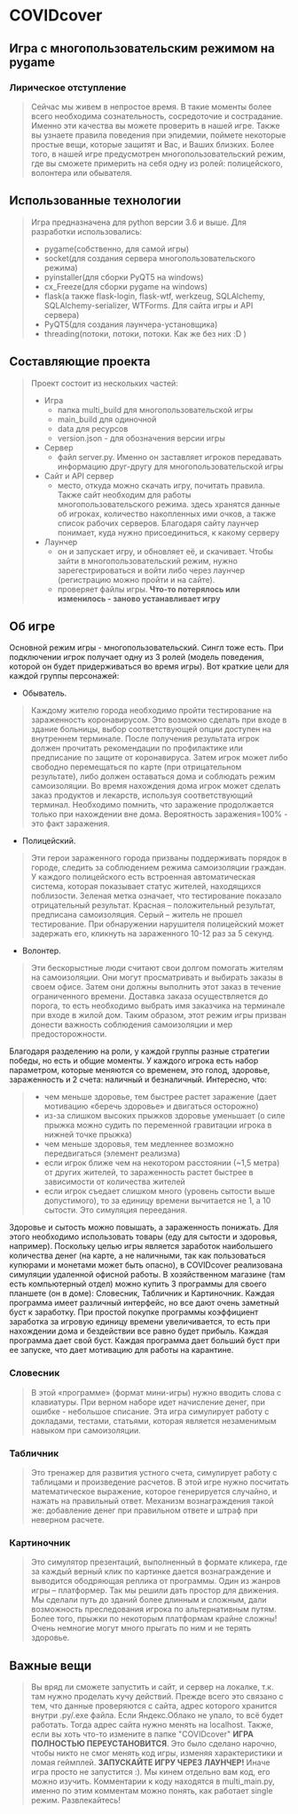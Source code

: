 # COVIDcover
## Игра с многопользовательским режимом на pygame
### Лирическое отступление
>Сейчас мы живем в непростое время. В такие моменты более всего необходима сознательность,
>сосредоточие и сострадание. Именно эти качества вы можете проверить в нашей игре. Также вы узнаете правила
>поведения при эпидемии, поймете некоторые простые вещи, которые защитят и Вас, и Ваших близких.
>Более того, в нашей игре предусмотрен многопользовательский режим, где вы сможете примерить на себя одну из
>ролей: полицейского, волонтера или обывателя.

## Использованные технологии
>Игра предназначена для python версии 3.6 и выше.
>Для разработки использовались:
> - pygame(собственно, для самой игры)
> - socket(для создания сервера многопользовательского режима)
> - pyinstaller(для сборки PyQT5 на windows)
> - cx_Freeze(для сборки pygame на windows)
> - flask(а также flask-login, flask-wtf, werkzeug, SQLAlchemy, SQLAlchemy-serializer, WTForms. Для сайта игры и API сервера)
> - PyQT5(для создания лаунчера-установщика)
> - threading(потоки, потоки, потоки. Как же без них :D )

## Составляющие проекта
>Проект состоит из нескольких частей:
> - Игра 
>	- папка multi_build для многопользовательской игры 
>	- main_build для одиночной
>	- data для ресурсов
>	- version.json - для обозначения версии игры
>- Сервер
>	- файл server.py. Именно он заставляет игроков передавать информацию друг-другу для многопользовательской игры
>- Сайт и API сервер
>	- место, откуда можно скачать игру, почитать правила. Также сайт необходим для работы многопользовательского режима.
>	здесь хранятся данные об игроках, количество накопленных ими очков, а также список рабочих серверов. Благодаря сайту
>	лаунчер понимает, куда нужно присоединиться, к какому серверу
>- Лаунчер
>	- он и запускает игру, и обновляет её, и скачивает. Чтобы зайти в многопользовательский режим, нужно
>	зарегестрироваться и войти либо через лаунчер (регистрацию можно пройти и на сайте).
>   - проверяет файлы игры. **Что-то потерялось или изменилось - заново устанавливает игру**


## Об игре
Основной режим игры - многопользовательский. Сингл тоже есть.
При подключении игрок получает одну из 3 ролей (модель поведения, которой он будет придерживаться во время игры). Вот
краткие цели для каждой группы персонажей:

 - Обыватель. 
>Каждому жителю города необходимо пройти тестирование на зараженность коронавирусом. Это возможно сделать
>при входе в здание больницы, выбор соответствующей опции доступен на внутреннем терминале. После получения
>результата игрок должен прочитать рекомендации по профилактике или предписание по защите от коронавируса. Затем
>игрок может либо свободно перемещаться по карте (при отрицательном результате), либо должен оставаться дома и
>соблюдать режим самоизоляции. Во время нахождения дома игрок может сделать заказ продуктов и лекарств, используя
>соответствующий терминал. Необходимо помнить, что заражение продолжается только при нахождении вне дома. Вероятность
>заражения=100% - это факт заражения.
 - Полицейский. 
>Эти герои зараженного города призваны поддерживать порядок в городе, следить за соблюдением режима
>самоизоляции граждан. У каждого полицейского есть встроенная автоматическая система, которая показывает статус
>жителей, находящихся поблизости. Зеленая метка означает, что тестирование показало отрицательный результат. Красная
>– положительный результат, предписана самоизоляция. Серый – житель не прошел тестирование. При обнаружении нарушителя полицейский может
>задержать его, кликнуть на зараженного 10-12 раз за 5 секунд.
 - Волонтер. 
>Эти бескорыстные люди считают свои долгом помогать жителям на самоизоляции. Они могут просматривать и
>выбирать заказы в своем офисе. Затем они должны выполнить этот заказ в течение ограниченного времени. Доставка
>заказа осуществляется до порога, то есть необходимо выбрать имя заказчика на терминале при входе в жилой дом.
>Таким образом, этот режим игры призван донести важность соблюдения самоизоляции и мер предосторожности.
>
Благодаря разделению на роли, у каждой группы разные стратегии победы, но есть и общие моменты. У каждого игрока есть набор параметром, которые меняются со временем, это голод, здоровье, зараженность и 2 счета: наличный и безналичный. Интересно, что:
>   - чем меньше здоровье, тем быстрее растет заражение (дает мотивацию «беречь здоровье» и двигаться осторожно)
>   - из-за слишком высоких прыжков здоровье уменьшает (о силе прыжка можно судить по переменной гравитации игрока в нижней точке прыжка)
>   - чем меньше здоровья, тем медленнее возможно передвигаться (элемент реализма)
>   - если игрок ближе чем на некотором расстоянии (~1,5 метра) от других жителей, то зараженность растет быстрее в зависимости от количества жителей
>   - если игрок съедает слишком много (уровень сытости выше допустимого), то за единицу времени вычитается не 1, а 10 сытости. Это симуляция переедания.

Здоровье и сытость можно повышать, а зараженность понижать. Для этого необходимо использовать товары (еду для сытости и здоровья, например).
Поскольку целью игры является заработок наибольшего количества денег (на карте, а не наличными, так как пользоваться купюрами и монетами может быть опасно), в COVIDcover реализована симуляции удаленной офисной работы. В хозяйственном магазине (там есть компьютерный отдел) можно купить 3 программы для своего планшете (он в доме): Словесник, Табличник и Картиночник. Каждая программа имеет различный интерфейс, но все дают очень заметный буст к заработку. При простой покупке программы коэффициент заработка за игровую единицу времени увеличивается, то есть при нахождении дома и бездействии все равно будет прибыль. Каждая программа дает свой буст. Каждая программа дает больший буст при ее запуске, что дает мотивацию для работы на карантине.
### Словесник
>В этой «программе» (формат мини-игры) нужно вводить слова с клавиатуры. При верном наборе идет начисление денег, при ошибке - небольшое списание. Эта игра симулирует работу с докладами, тестами, статьями, которая является незаменимым навыком при самоизоляции.
### Табличник
>Это тренажер для развития устного счета, симулирует работу с таблицами и произведение расчетов. В этой игре нужно посчитать математическое выражение, которое генерируется случайно, и нажать на правильный ответ. Механизм вознаграждения такой же: добавление денег при правильном ответе и штраф при неверном расчете.
### Картиночник
>Это симулятор презентаций, выполненный в формате кликера, где за каждый верный клик по картинке дается вознаграждение и выводится ободряющая реплика от программы.
>Один из жанров игры – платформер. Так мы решили дать простор для движения. Мы сделали путь до зданий более длинным и сложным, дали возможность преследования игрока по альтернативным путям. Более того, прыжки по некоторым платформам крайне сложны! Очень немногие могут много прыгать по ним и не терять здоровье.


## Важные вещи
>Вы вряд ли сможете запустить и сайт, и сервер на локалке, т.к. там нужно проделать кучу действий.
>Прежде всего это связано с тем, что данные проверяются с сайта, адрес которого хранится внутри .py/.exe файла.
>Если Яндекс.Облако не упало, то всё будет работать.
>Тогда адрес сайта нужно менять на localhost. Также, если вы хоть что-то измените в папке "COVIDcover" **ИГРА ПОЛНОСТЬЮ ПЕРЕУСТАНОВИТСЯ**.
>Это было сделано нарочно, чтобы никто не смог менять код игры, изменяя характеристики и ломая геймплей.
>**ЗАПУСКАЙТЕ ИГРУ ЧЕРЕЗ ЛАУНЧЕР!** Иначе игра просто не запустится :).
>Мы кинем отдельно вам код, его можно изучить. Комментарии к коду находятся в multi_main.py, именно по этим комментам можно понять, как работает single режим.
>Развлекайтесь!




